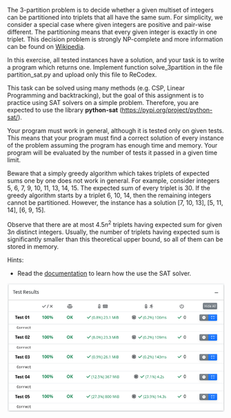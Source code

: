 The 3-partition problem is to decide whether a given multiset of integers can be partitioned into triplets that all have the same sum.
For simplicity, we consider a special case where given integers are positive and pair-wise different.
The partitioning means that every given integer is exactly in one triplet.
This decision problem is strongly NP-complete and more information can be found on [Wikipedia](https://en.wikipedia.org/wiki/3-partition_problem).

In this exercise, all tested instances have a solution, and your task is to write a program which returns one.
Implement function solve_3partition in the file partition_sat.py and upload only this file to ReCodex.

This task can be solved using many methods (e.g. CSP, Linear Programming and backtracking), but the goal of this assignment is to practice using SAT solvers on a simple problem. 
Therefore, you are expected to use the library **python-sat** (https://pypi.org/project/python-sat/).

Your program must work in general, although it is tested only on given tests.
This means that your program must find a correct solution of every instance of the problem assuming the program has enough time and memory.
Your program will be evaluated by the number of tests it passed in a given time limit.

Beware that a simply greedy algorithm which takes triplets of expected sums one by one does not work in general.
For example, consider integers 5, 6, 7, 9, 10, 11, 13, 14, 15.
The expected sum of every triplet is 30.
If the greedy algorithm starts by a triplet 6, 10, 14, then the remaining integers cannot be partitioned.
However, the instance has a solution [7, 10, 13], [5, 11, 14], [6, 9, 15].

Observe that there are at most $4.5 n^2$ triplets having expected sum for given $3n$ distinct integers.
Usually, the number of triplets having expected sum is significantly smaller than this theoretical upper bound, so all of them can be stored in memory.

Hints:
* Read the [documentation](https://pysathq.github.io/) to learn how the use the SAT solver.

![evaluation](reference_evaluation_on_recodex.png "Evaluation of a reference solution on recodex")
